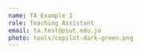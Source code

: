 ```yaml
---
name: TA Example 1
role: Teaching Assistant
email: ta.test@psut.edu.jo
photo: tools/copilot-dark-green.png
---
```

